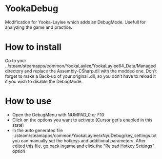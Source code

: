 # YookaDebug
Modification for Yooka-Laylee which adds an DebugMode. Usefull for analyzing the game and practice.

# How to install
Go to your ../steam/steamapps/common/YookaLaylee/YookaLaylee64_Data/Managed directory and replace the Assembly-CSharp.dll with the modded one. Don't forget to make a Back-up of your original .dll, so you don't have to reload it if you wish to disable the DebugMode.

# How to use
- Open the DebugMenu with NUMPAD_0 or F10
- Click on the options you want to activate (Cursor get's enabled in this state)
- In the auto generated file ../steam/steamapps/common/YookaLaylee/xNyuDebug/key_settings.txt you can manually set the hotkeys and additional parameters. After edited this file, go back ingame and click the "Reload Hotkey Settings" option
